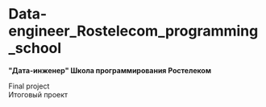 # Data-engineer_Rostelecom_programming_school
**"Дата-инженер" Школа программирования Ростелеком**  

Final project  
Итоговый проект